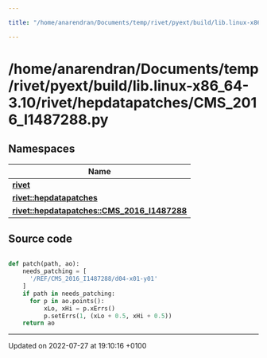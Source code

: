 ```yaml
---

title: "/home/anarendran/Documents/temp/rivet/pyext/build/lib.linux-x86_64-3.10/rivet/hepdatapatches/CMS_2016_I1487288.py"

---
```


# /home/anarendran/Documents/temp/rivet/pyext/build/lib.linux-x86_64-3.10/rivet/hepdatapatches/CMS_2016_I1487288.py



## Namespaces

| Name           |
| -------------- |
| **[rivet](http://example.org/namespaces/namespacerivet/)**  |
| **[rivet::hepdatapatches](http://example.org/namespaces/namespacerivet_1_1hepdatapatches/)**  |
| **[rivet::hepdatapatches::CMS_2016_I1487288](http://example.org/namespaces/namespacerivet_1_1hepdatapatches_1_1cms__2016__i1487288/)**  |




## Source code

```python

def patch(path, ao):
    needs_patching = [ 
      '/REF/CMS_2016_I1487288/d04-x01-y01'
    ]
    if path in needs_patching:
      for p in ao.points():
          xLo, xHi = p.xErrs()
          p.setErrs(1, (xLo + 0.5, xHi + 0.5))
    return ao
```


-------------------------------

Updated on 2022-07-27 at 19:10:16 +0100
